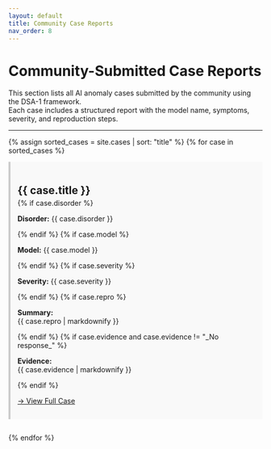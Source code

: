 ```yaml
---
layout: default
title: Community Case Reports
nav_order: 8
---
```


# Community-Submitted Case Reports

This section lists all AI anomaly cases submitted by the community using the DSA-1 framework.  
Each case includes a structured report with the model name, symptoms, severity, and reproduction steps.

---

{% assign sorted_cases = site.cases | sort: "title" %}
{% for case in sorted_cases %}
  <article style="margin-bottom: 2em; padding: 1em; border-left: 4px solid #ccc; background: #f9f9f9;">
    <h2 style="margin-bottom: 0.2em;">{{ case.title }}</h2>
    {% if case.disorder %}
      <p><strong>Disorder:</strong> {{ case.disorder }}</p>
    {% endif %}
    {% if case.model %}
      <p><strong>Model:</strong> {{ case.model }}</p>
    {% endif %}
    {% if case.severity %}
      <p><strong>Severity:</strong> {{ case.severity }}</p>
    {% endif %}
    {% if case.repro %}
      <p><strong>Summary:</strong><br>{{ case.repro | markdownify }}</p>
    {% endif %}
    {% if case.evidence and case.evidence != "_No response_" %}
      <p><strong>Evidence:</strong><br>{{ case.evidence | markdownify }}</p>
    {% endif %}
    <p><a href="{{ case.url }}">→ View Full Case</a></p>
  </article>
{% endfor %}


